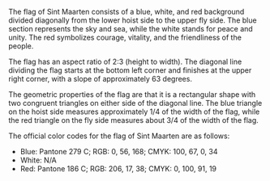 The flag of Sint Maarten consists of a blue, white, and red background divided diagonally from the lower hoist side to the upper fly side. The blue section represents the sky and sea, while the white stands for peace and unity. The red symbolizes courage, vitality, and the friendliness of the people. 

The flag has an aspect ratio of 2:3 (height to width). The diagonal line dividing the flag starts at the bottom left corner and finishes at the upper right corner, with a slope of approximately 63 degrees.

The geometric properties of the flag are that it is a rectangular shape with two congruent triangles on either side of the diagonal line. The blue triangle on the hoist side measures approximately 1/4 of the width of the flag, while the red triangle on the fly side measures about 3/4 of the width of the flag.

The official color codes for the flag of Sint Maarten are as follows:

- Blue: Pantone 279 C; RGB: 0, 56, 168; CMYK: 100, 67, 0, 34
- White: N/A
- Red: Pantone 186 C; RGB: 206, 17, 38; CMYK: 0, 100, 91, 19